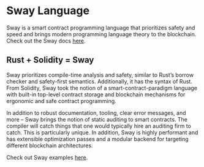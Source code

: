# Sway Language

Sway is a smart contract programming language that prioritizes safety and speed and brings modern programming language theory to the blockchain. Check out the Sway docs [here](https://fuellabs.github.io/sway/v0.19.2/).

## Rust + Solidity = Sway
Sway prioritizes compile-time analysis and safety, similar to Rust’s borrow checker and safety-first semantics. Additionally, it has the syntax of Rust. From Solidity, Sway took the notion of a smart-contract-paradigm language with built-in top-level contract storage and blockchain mechanisms for ergonomic and safe contract programming.

In addition to robust documentation, tooling, clear error messages, and more – Sway brings the notion of static auditing to smart contracts. The compiler will catch things that one would typically hire an auditing firm to catch. This is particularly unique. In addition, Sway is highly performant and has extensible optimization passes and a modular backend for targeting different blockchain architectures.

Check out Sway examples [here](https://github.com/FuelLabs/sway/tree/376010e7b8f84334ffacd0f99e64f185c971d213/examples).
